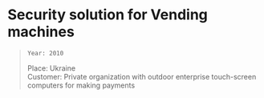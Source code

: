 # Security solution for Vending machines
>     Year: 2010  
>    Place: Ukraine  
> Customer: Private organization with outdoor enterprise touch-screen computers for making payments  

